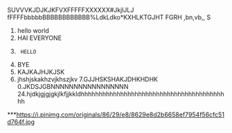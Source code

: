 SUVVVKJDJKJKFVXFFFFFXXXXXX#JkjlJLJ
fFFFFbbbbbBBBBBBBBBBBB%LdkLdko*KXHLKTGJHT  FGRH 
,bn,vb,,
S
1.   hello world
2.   HAI EVERYONE
3.      HELLO
4.    BYE
5.   KAJKAJHJKJSK
6.    jhshjskakhzvjkhszjkv
7.GJJHSKSHAKJDHKHDHK
0.JKDSJGBNNNNNNNNNNNNNNNNN
24.hjdkjgjgjgkjlkfjjkkldhhhhhhhhhhhhhhhhhhhhhhhhhhhhhhhhhhhhhhhhhh

***https://i.pinimg.com/originals/86/29/e8/8629e8d2b6658ef7954f56cfc51d764f.jpg
